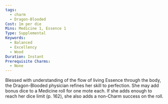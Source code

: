```yaml
---
tags:
  - charm
  - Dragon-Blooded
Cost: 1m per die
Mins: Medicine 1, Essence 1
Type: Supplemental
Keywords:
  - Balanced
  - Excellency
  - Wood
Duration: Instant
Prerequisite Charms:
  - None
---
```

Blessed with understanding of the flow of living Essence through the body, the Dragon-Blooded physician refines her skill to perfection. She may add bonus dice to a Medicine roll for one mote each. If she adds enough to reach her dice limit (p. 162), she also adds a non-Charm success on the roll.